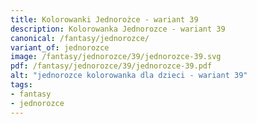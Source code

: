 ```yaml
---
title: Kolorowanki Jednorożce - wariant 39
description: Kolorowanka Jednorozce - wariant 39
canonical: /fantasy/jednorozce/
variant_of: jednorozce
image: /fantasy/jednorozce/39/jednorozce-39.svg
pdf: /fantasy/jednorozce/39/jednorozce-39.pdf
alt: "jednorozce kolorowanka dla dzieci - wariant 39"
tags:
- fantasy
- jednorozce
---
```

